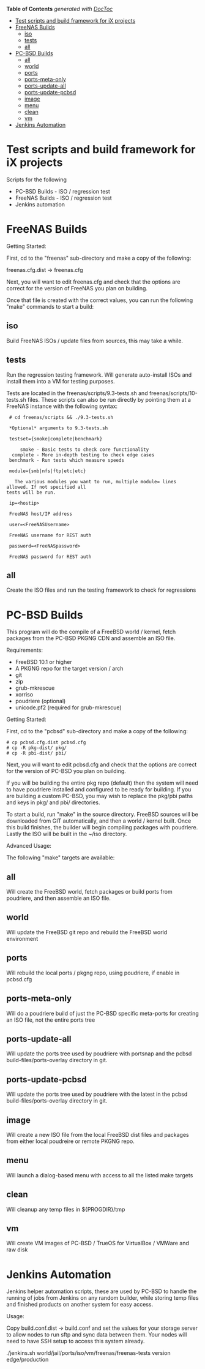 <!-- START doctoc generated TOC please keep comment here to allow auto update -->
<!-- DON'T EDIT THIS SECTION, INSTEAD RE-RUN doctoc TO UPDATE -->
**Table of Contents**  *generated with [DocToc](https://github.com/thlorenz/doctoc)*

- [Test scripts and build framework for iX projects](#test-scripts-and-build-framework-for-ix-projects)
- [FreeNAS Builds](#freenas-builds)
  - [iso](#iso)
  - [tests](#tests)
  - [all](#all)
- [PC-BSD Builds](#pc-bsd-builds)
  - [all](#all-1)
  - [world](#world)
  - [ports](#ports)
  - [ports-meta-only](#ports-meta-only)
  - [ports-update-all](#ports-update-all)
  - [ports-update-pcbsd](#ports-update-pcbsd)
  - [image](#image)
  - [menu](#menu)
  - [clean](#clean)
  - [vm](#vm)
- [Jenkins Automation](#jenkins-automation)

<!-- END doctoc generated TOC please keep comment here to allow auto update -->

Test scripts and build framework for iX projects
===========

Scripts for the following

 * PC-BSD Builds -  ISO / regression test
 * FreeNAS Builds - ISO / regression test
 * Jenkins automation

FreeNAS Builds
============

Getting Started:

First, cd to the "freenas" sub-directory and make a copy of the following:

freenas.cfg.dist -> freenas.cfg

Next, you will want to edit freenas.cfg and check that the options are correct
for the version of FreeNAS you plan on building.

Once that file is created with the correct values, you can run the following
"make" commands to start a build:

iso
---
Build FreeNAS ISOs / update files from sources, this may take a while.

tests
---
Run the regression testing framework. Will generate auto-install ISOs and
install them into a VM for testing purposes.

Tests are located in the freenas/scripts/9.3-tests.sh and
freenas/scripts/10-tests.sh files. These scripts can also be run directly
by pointing them at a FreeNAS instance with the following syntax:

```
 # cd freenas/scripts && ./9.3-tests.sh
```

```
 *Optional* arguments to 9.3-tests.sh

 testset={smoke|complete|benchmark}

     smoke - Basic tests to check core functionality
  complete - More in-depth testing to check edge cases
 benchmark - Run tests which measure speeds

 module={smb|nfs|ftp|etc|etc}

   The various modules you want to run, multiple module= lines allowed. If not specified all
tests will be run.

 ip=<hostip>

 FreeNAS host/IP address

 user=<FreeNASUsername>

 FreeNAS username for REST auth

 password=<FreeNASpassword>

 FreeNAS password for REST auth
```

all
---
Create the ISO files and run the testing framework to check for regressions



PC-BSD Builds
============

This program will do the compile of a FreeBSD world / kernel, 
fetch packages from the PC-BSD PKGNG CDN and assemble an ISO file. 

Requirements:

 - FreeBSD 10.1 or higher
 - A PKGNG repo for the target version / arch
 - git
 - zip
 - grub-mkrescue
 - xorriso
 - poudriere (optional)
 - unicode.pf2 (required for grub-mkrescue)

Getting Started:

First, cd to the "pcbsd" sub-directory and make a copy of the following:

```
# cp pcbsd.cfg.dist pcbsd.cfg
# cp -R pkg-dist/ pkg/
# cp -R pbi-dist/ pbi/
```

Next, you will want to edit pcbsd.cfg and check that the options are correct
for the version of PC-BSD you plan on building.

If you will be building the entire pkg repo (default) then the system will
need to have poudriere installed and configured to be ready for building.
If you are building a custom PC-BSD, you may wish to replace the pkg/pbi
paths and keys in pkg/ and pbi/ directories. 

To start a build, run "make" in the source directory. FreeBSD sources will be 
downloaded from GIT automatically, and then a world / kernel built. Once
this build finishes, the builder will begin compiling packages with poudriere.
Lastly the ISO will be built in the ~/iso directory.


Advanced Usage:

The following "make" targets are available:

all
---

Will create the FreeBSD world, fetch packages or build ports from poudriere,
and then assemble an ISO file.

world
---

Will update the FreeBSD git repo and rebuild the FreeBSD world environment

ports
---

Will rebuild the local ports / pkgng repo, using poudriere, if enable in
pcbsd.cfg

ports-meta-only
---

Will do a poudriere build of just the PC-BSD specific meta-ports for creating
an ISO file, not the entire ports tree

ports-update-all
---

Will update the ports tree used by poudriere with portsnap and the pcbsd
build-files/ports-overlay directory in git.

ports-update-pcbsd
---

Will update the ports tree used by poudriere with the latest in the pcbsd
build-files/ports-overlay directory in git.

image
---

Will create a new ISO file from the local FreeBSD dist files and packages
from either local poudreire or remote PKGNG repo.

menu
---

Will launch a dialog-based menu with access to all the listed make targets

clean
---

Will cleanup any temp files in ${PROGDIR}/tmp

vm
---

Will create VM images of PC-BSD / TrueOS for VirtualBox / VMWare and raw disk



Jenkins Automation
============

Jenkins helper automation scripts, these are used by PC-BSD to handle
the running of jobs from Jenkins on any random builder, while storing
temp files and finished products on another system for easy access.

Usage:

Copy build.conf.dist -> build.conf and set the values for your storage server
to allow nodes to run sftp and sync data between them. Your nodes will need
to have SSH setup to access this system already. 

./jenkins.sh world/jail/ports/iso/vm/freenas/freenas-tests version edge/production
